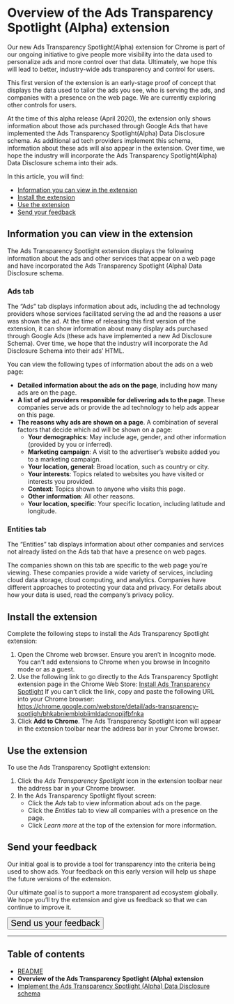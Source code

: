 # Overview of the Ads Transparency Spotlight (Alpha) extension

Our new Ads Transparency Spotlight(Alpha) extension for Chrome is part of our ongoing initiative to give people more visibility into the data used to personalize ads and more control over that data. Ultimately, we hope this will lead to better, industry-wide ads transparency and control for users.

This first version of the extension is an early-stage proof of concept that displays the data used to tailor the ads you see, who is serving the ads, and companies with a presence on the web page. We are currently exploring other controls for users.

At the time of this alpha release (April 2020), the extension only shows information about those ads purchased through Google Ads that have implemented the Ads Transparency Spotlight(Alpha) Data Disclosure schema. As additional ad tech providers implement this schema, information about these ads will also appear in the extension. Over time, we hope the industry will incorporate the Ads Transparency Spotlight(Alpha) Data Disclosure schema into their ads.

In this article, you will find:

- [Information you can view in the extension](#Information-you-can-view-in-the-extension)
- [Install the extension](#Install-the-extension)
- [Use the extension](#Use-the-extension)
- [Send your feedback](#Send-your-feedback)

## Information you can view in the extension

The Ads Transparency Spotlight extension displays the following information about the ads and other services that appear on a web page and have incorporated the Ads Transparency Spotlight (Alpha) Data Disclosure schema.

### Ads tab

The “Ads” tab displays information about ads, including the ad technology providers whose services facilitated serving the ad and the reasons a user was shown the ad. At the time of releasing this first version of the extension, it can show information about many display ads purchased through Google Ads (these ads have implemented a new Ad Disclosure Schema). Over time, we hope that the industry will incorporate the Ad Disclosure Schema into their ads’ HTML.

You can view the following types of information about the ads on a web page:

- **Detailed information about the ads on the page**, including how many ads are on the page.
- **A list of ad providers responsible for delivering ads to the page**. These companies serve ads or provide the ad technology to help ads appear on this page.
- **The reasons why ads are shown on a page**. A combination of several factors that decide which ad will be shown on a page:
   - **Your demographics**: May include age, gender, and other information (provided by you or inferred).
   - **Marketing campaign**: A visit to the advertiser’s website added you to a marketing campaign.
   - **Your location, general**: Broad location, such as country or city.
   - **Your interests**: Topics related to websites you have visited or interests you provided.
   - **Context**: Topics shown to anyone who visits this page.
   - **Other information**: All other reasons.
   - **Your location, specific**: Your specific location, including latitude and longitude.

### Entities tab

The “Entities” tab displays information about other companies and services not already listed on the Ads tab that have a presence on web pages. 

The companies shown on this tab are specific to the web page you’re viewing. These companies provide a wide variety of services, including cloud data storage, cloud computing, and analytics. Companies have different approaches to protecting your data and privacy. For details about how your data is used, read the company’s privacy policy.  

## Install the extension

Complete the following steps to install the Ads Transparency Spotlight extension:

1. Open the Chrome web browser.
   Ensure you aren’t in Incognito mode. You can't add extensions to Chrome when you browse in Incognito mode or as a guest.
1. Use the following link to go directly to the Ads Transparency Spotlight extension page in the Chrome Web Store: [Install Ads Transparency Spotlight](https://chrome.google.com/webstore/detail/ads-transparency-spotligh/bhkabniemblobiimldadcnopjjfbfnka)
   If you can’t click the link, copy and paste the following URL into your Chrome browser:
	https://chrome.google.com/webstore/detail/ads-transparency-spotligh/bhkabniemblobiimldadcnopjjfbfnka
1. Click **Add to Chrome**.
   The Ads Transparency Spotlight icon will appear in the extension toolbar near the address bar in your Chrome browser.


## Use the extension

To use the Ads Transparency Spotlight extension:

1. Click the *Ads Transparency Spotlight* icon in the extension toolbar near the address bar in your Chrome browser.
1. In the Ads Transparency Spotlight flyout screen:
   - Click the *Ads* tab to view information about ads on the page.
   - Click the *Entities* tab to view all companies with a presence on the page.
   - Click *Learn more* at the top of the extension for more information.

## Send your feedback

Our initial goal is to provide a tool for transparency into the criteria being used to show ads. Your feedback on this early version will help us shape the future versions of the extension.

Our ultimate goal is to support a more transparent ad ecosystem globally. We hope you’ll try the extension and give us feedback so that we can continue to improve it.

<a href="https://forms.gle/PNrSmRp4RNRdem2S9"><button style="font-size:20px">Send us your feedback <i class="fa fa-envelope"></i></button></a>


---

## Table of contents

- [README](README.md)
- **Overview of the Ads Transparency Spotlight (Alpha) extension**
- [Implement the Ads Transparency Spotlight (Alpha) Data Disclosure schema](implement.md)
